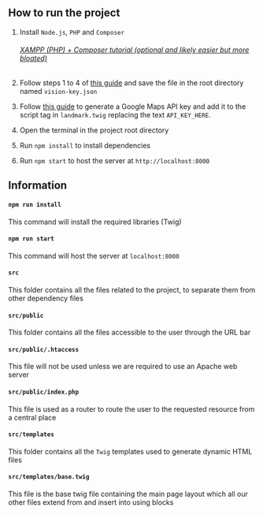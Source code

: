 ## How to run the project

1. Install `Node.js`, `PHP` and `Composer`

    ###### [XAMPP (PHP) + Composer tutorial (optional and likely easier but more bloated)](https://thecodedeveloper.com/install-composer-windows-xampp/)

2. Follow steps 1 to 4 of [this guide](https://cloud.google.com/vision/docs/quickstart-client-libraries#before-you-begin) and save the file in the root directory named `vision-key.json`
3. Follow [this guide](https://developers.google.com/maps/documentation/javascript/adding-a-google-map#step_3_get_an_api_key) to generate a Google Maps API key and add it to the script tag in `landmark.twig` replacing the text `API_KEY_HERE`.
4. Open the terminal in the project root directory
5. Run `npm install` to install dependencies
6. Run `npm start` to host the server at `http://localhost:8000`

## Information

#### `npm run install`

This command will install the required libraries (Twig)

#### `npm run start`

This command will host the server at `localhost:8000`

#### `src`

This folder contains all the files related to the project, to separate them from other dependency files

#### `src/public`

This folder contains all the files accessible to the user through the URL bar

#### `src/public/.htaccess`

This file will not be used unless we are required to use an Apache web server

#### `src/public/index.php`

This file is used as a router to route the user to the requested resource from a central place

#### `src/templates`

This folder contains all the `Twig` templates used to generate dynamic HTML files

#### `src/templates/base.twig`

This file is the base twig file containing the main page layout which all our other files extend from and insert into using blocks
